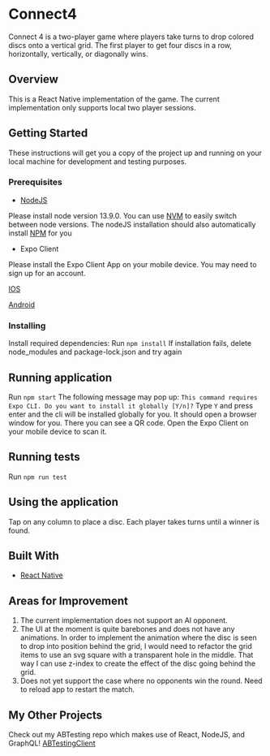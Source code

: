# Connect4
Connect 4 is a two-player game where players take turns to drop colored discs onto a vertical grid. 
The first player to get four discs in a row, horizontally, vertically, or diagonally wins.

## Overview
This is a React Native implementation of the game.
The current implementation only supports local two player sessions.

## Getting Started

These instructions will get you a copy of the project up and running on your local machine for development and testing purposes.

### Prerequisites

* [NodeJS](https://nodejs.org/en/)

Please install node version 13.9.0. You can use [NVM](https://github.com/nvm-sh/nvm) to easily switch between node versions.
The nodeJS installation should also automatically install [NPM](https://www.npmjs.com/) for you

* Expo Client

Please install the Expo Client App on your mobile device. You may need to sign up for an account.

[IOS](https://apps.apple.com/app/apple-store/id982107779)

[Android](https://play.google.com/store/apps/details?id=host.exp.exponent&referrer=www)

### Installing

Install required dependencies:
Run `npm install`
If installation fails, delete node_modules and package-lock.json and try again

## Running application
Run `npm start`
The following message may pop up: `This command requires Expo CLI. Do you want to install it globally [Y/n]?`
Type `Y` and press enter and the cli will be installed globally for you.
It should open a browser window for you. There you can see a QR code. Open the Expo Client on your mobile device to scan it.

## Running tests
Run `npm run test`

## Using the application
Tap on any column to place a disc. Each player takes turns until a winner is found.

## Built With
* [React Native](https://reactnative.dev/)

## Areas for Improvement
1) The current implementation does not support an AI opponent.
2) The UI at the moment is quite barebones and does not have any animations. 
In order to implement the animation where the disc is seen to drop into position behind the grid, 
I would need to refactor the grid items to use an svg square with a transparent hole in the middle.
That way I can use z-index to create the effect of the disc going behind the grid.
3) Does not yet support the case where no opponents win the round. Need to reload app to restart the match.


## My Other Projects
Check out my ABTesting repo which makes use of React, NodeJS, and GraphQL!
[ABTestingClient](https://github.com/BboyStatix/ABTestingClient)
